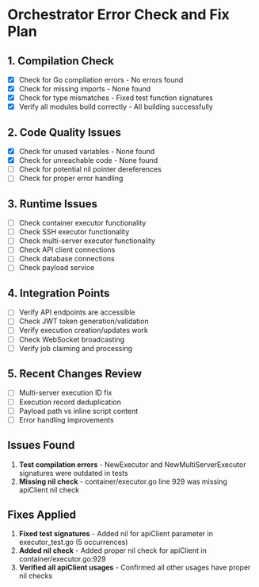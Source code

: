 # Orchestrator Error Check and Fix Plan

## 1. Compilation Check

- [x] Check for Go compilation errors - No errors found
- [x] Check for missing imports - None found
- [x] Check for type mismatches - Fixed test function signatures
- [x] Verify all modules build correctly - All building successfully

## 2. Code Quality Issues

- [x] Check for unused variables - None found
- [x] Check for unreachable code - None found
- [ ] Check for potential nil pointer dereferences
- [ ] Check for proper error handling

## 3. Runtime Issues

- [ ] Check container executor functionality
- [ ] Check SSH executor functionality
- [ ] Check multi-server executor functionality
- [ ] Check API client connections
- [ ] Check database connections
- [ ] Check payload service

## 4. Integration Points

- [ ] Verify API endpoints are accessible
- [ ] Check JWT token generation/validation
- [ ] Verify execution creation/updates work
- [ ] Check WebSocket broadcasting
- [ ] Verify job claiming and processing

## 5. Recent Changes Review

- [ ] Multi-server execution ID fix
- [ ] Execution record deduplication
- [ ] Payload path vs inline script content
- [ ] Error handling improvements

## Issues Found

1. **Test compilation errors** - NewExecutor and NewMultiServerExecutor signatures were outdated in tests
2. **Missing nil check** - container/executor.go line 929 was missing apiClient nil check

## Fixes Applied

1. **Fixed test signatures** - Added nil for apiClient parameter in executor_test.go (5 occurrences)
2. **Added nil check** - Added proper nil check for apiClient in container/executor.go:929
3. **Verified all apiClient usages** - Confirmed all other usages have proper nil checks
